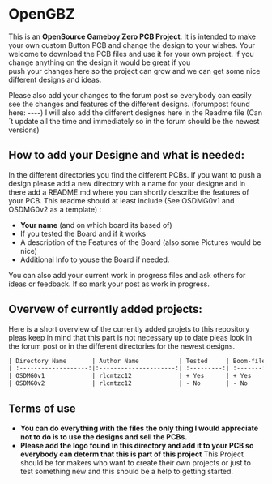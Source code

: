 # OpenGBZ
This is an **OpenSource Gameboy Zero PCB Project**. It is intended to make your own custom Button PCB and change the design to your wishes.
Your welcome to download the PCB files and use it for your own project. If you change anything on the design it would be great if you  
push your changes here so the project can grow and we can get some nice different designs and ideas.

Please also add your changes to the forum post so everybody can easily see the changes and features of the different designs. (forumpost found here: ----) I will also add the different designes here in the Readme file (Can´t update all the time and immediately so in the forum should be the newest versions)

## How to add your Designe and what is needed:
In the different directories you find the different PCBs. If you want to push a design please add a new directory with a name for your designe and in there add a README.md where you can shortly describe the features of your PCB.
This readme should at least include (See OSDMG0v1 and OSDMG0v2 as a template) :
* **Your name** (and on which board its based of)
* If you tested the Board and if it works
* A description of the Features of the Board (also some Pictures would be nice)
* Additional Info to youse the Board if needed.

You can also add your current work in progress files and ask others for ideas or feedback. If so mark your post as work in progress.

## Overvew of currently added projects:
Here is a short overview of the currently added projets to this repository pleas keep in mind that this part is not necessary up to date pleas look in the forum post or in the different directories for the newest designs.

```diff
| Directory Name       | Author Name           | Tested     | Boom-file | progress          |
| :-------------------:|:---------------------:| :---------:| :-------: | :----------------:|
| OSDMG0v1             | rlcmtzc12             | + Yes      | + Yes     | finished          |
| OSDMG0v2             | rlcmtzc12             | - No       | - No      | work in progress  |
```
## Terms of use
* **You can do everything with the files the only thing I would appreciate not to do is to use the designs and sell the PCBs.**
* **Please add the logo found in this directory and add it to your PCB so everybody can determ that this is part of this project**
This Project should be for makers who want to create their own projects or just to test something new and this should be a help to getting started.
